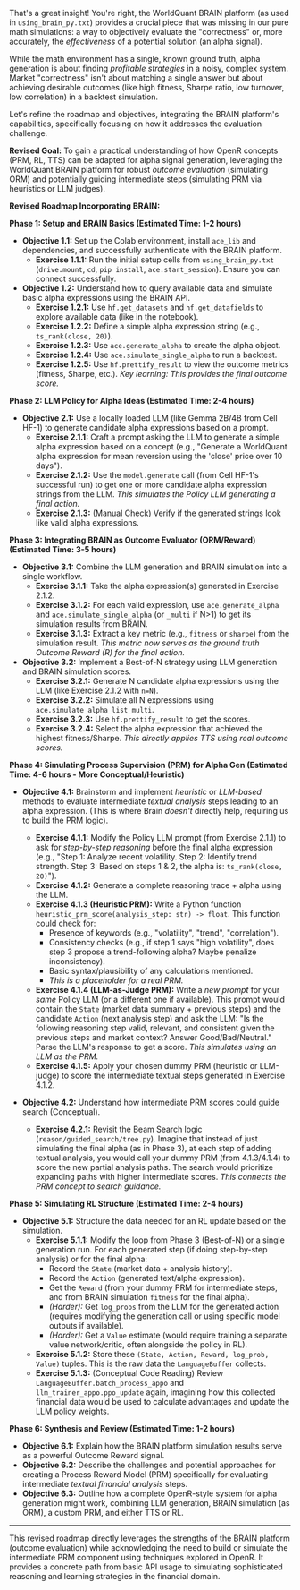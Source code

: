 That's a great insight! You're right, the WorldQuant BRAIN platform (as used in `using_brain_py.txt`) provides a crucial piece that was missing in our pure math simulations: a way to objectively evaluate the "correctness" or, more accurately, the *effectiveness* of a potential solution (an alpha signal).

While the math environment has a single, known ground truth, alpha generation is about finding *profitable strategies* in a noisy, complex system. Market "correctness" isn't about matching a single answer but about achieving desirable outcomes (like high fitness, Sharpe ratio, low turnover, low correlation) in a backtest simulation.

Let's refine the roadmap and objectives, integrating the BRAIN platform's capabilities, specifically focusing on how it addresses the evaluation challenge.

**Revised Goal:** To gain a practical understanding of how OpenR concepts (PRM, RL, TTS) can be adapted for alpha signal generation, leveraging the WorldQuant BRAIN platform for robust *outcome evaluation* (simulating ORM) and potentially guiding intermediate steps (simulating PRM via heuristics or LLM judges).

**Revised Roadmap Incorporating BRAIN:**

**Phase 1: Setup and BRAIN Basics (Estimated Time: 1-2 hours)**

*   **Objective 1.1:** Set up the Colab environment, install `ace_lib` and dependencies, and successfully authenticate with the BRAIN platform.
    *   **Exercise 1.1.1:** Run the initial setup cells from `using_brain_py.txt` (`drive.mount`, `cd`, `pip install`, `ace.start_session`). Ensure you can connect successfully.
*   **Objective 1.2:** Understand how to query available data and simulate basic alpha expressions using the BRAIN API.
    *   **Exercise 1.2.1:** Use `hf.get_datasets` and `hf.get_datafields` to explore available data (like in the notebook).
    *   **Exercise 1.2.2:** Define a simple alpha expression string (e.g., `ts_rank(close, 20)`).
    *   **Exercise 1.2.3:** Use `ace.generate_alpha` to create the alpha object.
    *   **Exercise 1.2.4:** Use `ace.simulate_single_alpha` to run a backtest.
    *   **Exercise 1.2.5:** Use `hf.prettify_result` to view the outcome metrics (fitness, Sharpe, etc.). *Key learning: This provides the final outcome score.*

**Phase 2: LLM Policy for Alpha Ideas (Estimated Time: 2-4 hours)**

*   **Objective 2.1:** Use a locally loaded LLM (like Gemma 2B/4B from Cell HF-1) to generate candidate alpha expressions based on a prompt.
    *   **Exercise 2.1.1:** Craft a prompt asking the LLM to generate a simple alpha expression based on a concept (e.g., "Generate a WorldQuant alpha expression for mean reversion using the 'close' price over 10 days").
    *   **Exercise 2.1.2:** Use the `model.generate` call (from Cell HF-1's successful run) to get one or more candidate alpha expression strings from the LLM. *This simulates the Policy LLM generating a final action.*
    *   **Exercise 2.1.3:** (Manual Check) Verify if the generated strings look like valid alpha expressions.

**Phase 3: Integrating BRAIN as Outcome Evaluator (ORM/Reward) (Estimated Time: 3-5 hours)**

*   **Objective 3.1:** Combine the LLM generation and BRAIN simulation into a single workflow.
    *   **Exercise 3.1.1:** Take the alpha expression(s) generated in Exercise 2.1.2.
    *   **Exercise 3.1.2:** For each valid expression, use `ace.generate_alpha` and `ace.simulate_single_alpha` (or `_multi` if N>1) to get its simulation results from BRAIN.
    *   **Exercise 3.1.3:** Extract a key metric (e.g., `fitness` or `sharpe`) from the simulation result. *This metric now serves as the ground truth Outcome Reward (R) for the final action.*
*   **Objective 3.2:** Implement a Best-of-N strategy using LLM generation and BRAIN simulation scores.
    *   **Exercise 3.2.1:** Generate N candidate alpha expressions using the LLM (like Exercise 2.1.2 with `n=N`).
    *   **Exercise 3.2.2:** Simulate all N expressions using `ace.simulate_alpha_list_multi`.
    *   **Exercise 3.2.3:** Use `hf.prettify_result` to get the scores.
    *   **Exercise 3.2.4:** Select the alpha expression that achieved the highest fitness/Sharpe. *This directly applies TTS using real outcome scores.*

**Phase 4: Simulating Process Supervision (PRM) for Alpha Gen (Estimated Time: 4-6 hours - More Conceptual/Heuristic)**

*   **Objective 4.1:** Brainstorm and implement *heuristic* or *LLM-based* methods to evaluate intermediate *textual analysis* steps leading to an alpha expression. (This is where Brain *doesn't* directly help, requiring us to build the PRM logic).
    *   **Exercise 4.1.1:** Modify the Policy LLM prompt (from Exercise 2.1.1) to ask for *step-by-step reasoning* before the final alpha expression (e.g., "Step 1: Analyze recent volatility. Step 2: Identify trend strength. Step 3: Based on steps 1 & 2, the alpha is: `ts_rank(close, 20)`").
    *   **Exercise 4.1.2:** Generate a complete reasoning trace + alpha using the LLM.
    *   **Exercise 4.1.3 (Heuristic PRM):** Write a Python function `heuristic_prm_score(analysis_step: str) -> float`. This function could check for:
        *   Presence of keywords (e.g., "volatility", "trend", "correlation").
        *   Consistency checks (e.g., if step 1 says "high volatility", does step 3 propose a trend-following alpha? Maybe penalize inconsistency).
        *   Basic syntax/plausibility of any calculations mentioned.
        *   *This is a placeholder for a real PRM.*
    *   **Exercise 4.1.4 (LLM-as-Judge PRM):** Write a *new prompt* for your *same* Policy LLM (or a different one if available). This prompt would contain the `State` (market data summary + previous steps) and the candidate `Action` (next analysis step) and ask the LLM: "Is the following reasoning step valid, relevant, and consistent given the previous steps and market context? Answer Good/Bad/Neutral." Parse the LLM's response to get a score. *This simulates using an LLM as the PRM.*
    *   **Exercise 4.1.5:** Apply your chosen dummy PRM (heuristic or LLM-judge) to score the intermediate textual steps generated in Exercise 4.1.2.

*   **Objective 4.2:** Understand how intermediate PRM scores could guide search (Conceptual).
    *   **Exercise 4.2.1:** Revisit the Beam Search logic (`reason/guided_search/tree.py`). Imagine that instead of just simulating the final alpha (as in Phase 3), at each step of adding textual analysis, you would call your dummy PRM (from 4.1.3/4.1.4) to score the new partial analysis paths. The search would prioritize expanding paths with higher intermediate scores. *This connects the PRM concept to search guidance.*

**Phase 5: Simulating RL Structure (Estimated Time: 2-4 hours)**

*   **Objective 5.1:** Structure the data needed for an RL update based on the simulation.
    *   **Exercise 5.1.1:** Modify the loop from Phase 3 (Best-of-N) or a single generation run. For each generated step (if doing step-by-step analysis) or for the final alpha:
        *   Record the `State` (market data + analysis history).
        *   Record the `Action` (generated text/alpha expression).
        *   Get the `Reward` (from your dummy PRM for intermediate steps, and from BRAIN simulation `fitness` for the final alpha).
        *   *(Harder):* Get `log_probs` from the LLM for the generated action (requires modifying the generation call or using specific model outputs if available).
        *   *(Harder):* Get a `Value` estimate (would require training a separate value network/critic, often alongside the policy in RL).
    *   **Exercise 5.1.2:** Store these `(State, Action, Reward, log_prob, Value)` tuples. This is the raw data the `LanguageBuffer` collects.
    *   **Exercise 5.1.3:** (Conceptual Code Reading) Review `LanguageBuffer.batch_process_appo` and `llm_trainer_appo.ppo_update` again, imagining how this collected financial data would be used to calculate advantages and update the LLM policy weights.

**Phase 6: Synthesis and Review (Estimated Time: 1-2 hours)**

*   **Objective 6.1:** Explain how the BRAIN platform simulation results serve as a powerful Outcome Reward signal.
*   **Objective 6.2:** Describe the challenges and potential approaches for creating a Process Reward Model (PRM) specifically for evaluating intermediate *textual financial analysis* steps.
*   **Objective 6.3:** Outline how a complete OpenR-style system for alpha generation might work, combining LLM generation, BRAIN simulation (as ORM), a custom PRM, and either TTS or RL.

---

This revised roadmap directly leverages the strengths of the BRAIN platform (outcome evaluation) while acknowledging the need to build or simulate the intermediate PRM component using techniques explored in OpenR. It provides a concrete path from basic API usage to simulating sophisticated reasoning and learning strategies in the financial domain.
